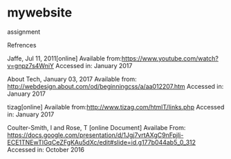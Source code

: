 # mywebsite

assignment

Refrences

Jaffe, Jul 11, 2011[online]
Available from:https://www.youtube.com/watch?v=gnpz7s4WniY
Accessed in: January 2017

About Tech, January 03, 2017
Available from: http://webdesign.about.com/od/beginningcss/a/aa012207.htm
Accessed in: January 2017

tizag[online]
Available from:http://www.tizag.com/htmlT/links.php
Accessed in: January 2017

Coulter-Smith, l and Rose, T [online Document]
Availabe From: https://docs.google.com/presentation/d/1Jgj7vrtAXgC9nFpjli-ECE1TNEwTlGqCeZFgKAu5dXc/edit#slide=id.g177b044ab5_0_312
Accessed in: October 2016
